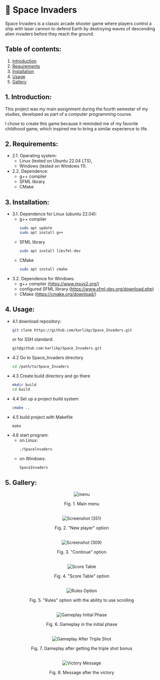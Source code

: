 
# 👾 Space Invaders
Space Invaders is a classic arcade shooter game where players control a ship with laser cannon to defend Earth by destroying waves of descending alien invaders before they reach the ground.

## Table of contents:
1. [Introduction](#1-introduction)
2. [Requirements](#2-requirements)
3. [Installation](#3-installation)
4. [Usage](#4-usage)
5. [Gallery](#5-gallery)
   
## 1. Introduction:

This project was my main assignment during the fourth semester of my studies, developed as part of a computer programming course.

I chose to create this game because it reminded me of my favorite childhood game, which inspired me to bring a similar experience to life.

## 2. Requirements:
   - 2.1. Operating system:
       - Linux (tested on Ubuntu 22.04 LTS),
       - Windows (tested on Windows 11).
   - 2.2. Dependence:
       - g++ compiler
       - SFML library
       - CMake

## 3. Installation:
   - 3.1. Dependence for Linux (ubuntu 22.04):
       - g++ compiler
         ```bash
         sudo apt update
         sudo apt install g++
         ```
       - SFML library
         ```bash
         sudo apt install libsfml-dev
         ```
       - CMake
         ```bash
         sudo apt install cmake
         ```
   - 3.2. Dependence for Windows:
       - g++ compiler (https://www.msys2.org/)
       - configured SFML library (https://www.sfml-dev.org/download.php)
       - CMake (https://cmake.org/download/)

## 4. Usage:
   - 4.1 download repository:
      ```bash
      git clone https://github.com/karlikp/Space_Invaders.git
      ```
      or for SSH standard:
      ```bash
      git@github.com:karlikp/Space_Invaders.git
      ```
   - 4.2 Go to Space_Invaders directory
      ```bash
      cd /path/to/Space_Invaders
      ```
   - 4.3 Create build directory and go there
      ```bash
      mkdir build
      cd build
      ```
   - 4.4 Set up a project build system
      ```bash
      cmake ..
      ```
   - 4.5 build project with Makefile
      ```
      make
      ```
   - 4.6 start program:
      - on Linux:
        ```bash
        ./Spacelnvaders
        ```
      - on Windows:
        ```bash
        SpaceInvaders
        ```
## 5. Gallery:

<div align="center">
  <img src="https://github.com/user-attachments/assets/42730d4b-dde6-4afd-85a4-f89dac8c2d70" alt="menu">
  <p>Fig. 1. Main menu</p>
</div>
<br>

<div align="center">
  <img src="https://github.com/user-attachments/assets/fa20878b-772c-4e59-af6b-8ef8f80ab02f" alt="Screenshot (351)">
  <p>Fig. 2. "New player" option</p>
</div>
<br>

<div align="center">
  <img src="https://github.com/user-attachments/assets/08577581-5845-4e02-b3c8-2cee7c522774" alt="Screenshot (309)">
  <p>Fig. 3. "Continue" option</p>
</div>
<br>

<div align="center">
  <img src="https://github.com/user-attachments/assets/70709a57-2552-493b-a331-40f6f305e804" alt="Score Table">
  <p>Fig. 4. "Score Table" option</p>
</div>
<br>

<div align="center">
  <img src="https://github.com/user-attachments/assets/8a500db2-0e85-4b60-9ad9-35bb3035ac08" alt="Rules Option">
  <p>Fig. 5. "Rules" option with the ability to use scrolling</p>
</div>
<br>

<div align="center">
  <img src="https://github.com/user-attachments/assets/3e12aa2f-4141-4148-98d9-619461d3d652" alt="Gameplay Initial Phase">
  <p>Fig. 6. Gameplay in the initial phase</p>
</div>
<br>

<div align="center">
  <img src="https://github.com/user-attachments/assets/ea6c5803-6010-459e-bcfe-be9818cc5743" alt="Gameplay After Triple Shot">
  <p>Fig. 7. Gameplay after getting the triple shot bonus</p>
</div>
<br>

<div align="center">
  <img src="https://github.com/user-attachments/assets/5a4ead27-4ff7-4cfa-b672-7d2a8a69f169" alt="Victory Message">
  <p>Fig. 8. Message after the victory</p>
</div>
<br>















